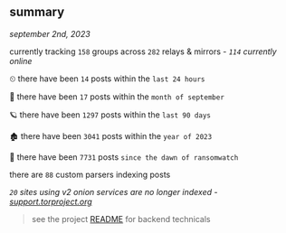 
## summary
_september 2nd, 2023_

currently tracking `158` groups across `282` relays & mirrors - _`114` currently online_

⏲ there have been `14` posts within the `last 24 hours`

🦈 there have been `17` posts within the `month of september`

🪐 there have been `1297` posts within the `last 90 days`

🏚 there have been `3041` posts within the `year of 2023`

🦕 there have been `7731` posts `since the dawn of ransomwatch`

there are `88` custom parsers indexing posts

_`20` sites using v2 onion services are no longer indexed - [support.torproject.org](https://support.torproject.org/onionservices/v2-deprecation/)_

> see the project [README](https://github.com/joshhighet/ransomwatch#ransomwatch--) for backend technicals
